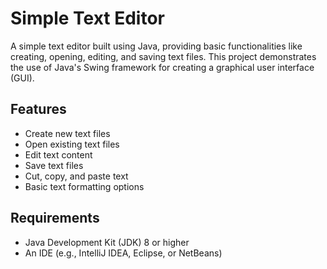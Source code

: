 # Simple Text Editor

A simple text editor built using Java, providing basic functionalities like creating, opening, editing, and saving text files. This project demonstrates the use of Java's Swing framework for creating a graphical user interface (GUI).

## Features

- Create new text files
- Open existing text files
- Edit text content
- Save text files
- Cut, copy, and paste text
- Basic text formatting options

## Requirements

- Java Development Kit (JDK) 8 or higher
- An IDE (e.g., IntelliJ IDEA, Eclipse, or NetBeans)
